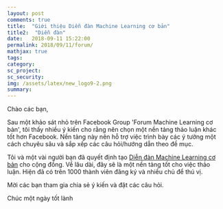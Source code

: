 ```yaml
---
layout: post
comments: true
title:  "Giới thiệu Diễn đàn Machine Learning cơ bản"
title2:  "Diễn đàn"
date:   2018-09-11 15:22:00
permalink: 2018/09/11/forum/
mathjax: true
tags: 
category: 
sc_project: 
sc_security: 
img: /assets/latex/new_logo9-2.png
summary: 
---
```


Chào các bạn, 

Sau một khảo sát nhỏ trên Facebook Group 'Forum Machine Learning cơ bản', tôi thấy nhiều ý kiến cho rằng nên chọn một nền tảng thảo luận khác tốt hơn Facebook. Nền tảng này nên hỗ trợ việc trình bày các ý tưởng một cách chuyêu sâu và sắp xếp các câu hỏi/hướng dẫn theo đề mục.

Tôi và một vài người bạn đã quyết định tạo [Diễn đàn Machine Learning cơ bản](https://forum.machinelearningcoban.com) cho cộng đồng. Về lâu dài, đây sẽ là một nền tảng tốt cho việc thảo luận. Hiện đã có trên 1000 thành viên đăng ký và nhiều chủ để thú vị. 

Mời các bạn tham gia chia sẻ ý kiến và đặt các câu hỏi. 

Chúc một ngày tốt lành
